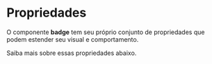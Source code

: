 # Propriedades

O componente **badge** tem seu próprio conjunto de propriedades que podem estender seu visual e comportamento. 

Saiba mais sobre essas propriedades abaixo.